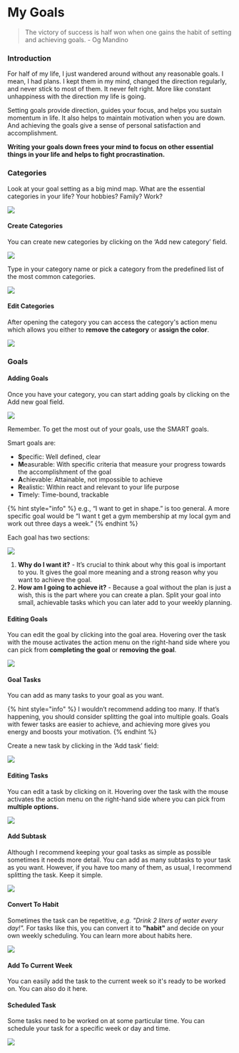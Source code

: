 # My Goals

> The victory of success is half won when one gains the habit of setting and achieving goals. - Og Mandino

### Introduction

For half of my life, I just wandered around without any reasonable goals. I mean, I had plans. I kept them in my mind, changed the direction regularly, and never stick to most of them. It never felt right. More like constant unhappiness with the direction my life is going.

Setting goals provide direction, guides your focus, and helps you sustain momentum in life. It also helps to maintain motivation when you are down. And achieving the goals give a sense of personal satisfaction and accomplishment.

**Writing your goals down frees your mind to focus on other essential things in your life and helps to fight procrastination.**

### Categories

Look at your goal setting as a big mind map. What are the essential categories in your life? Your hobbies? Family? Work?

![](.gitbook/assets/categories.png)

#### Create Categories

You can create new categories by clicking on the ‘Add new category’ field.

![](.gitbook/assets/addcategory.png)

Type in your category name or pick a category from the predefined list of the most common categories.

![](.gitbook/assets/categoriespick.png)

#### Edit Categories

After opening the category you can access the category's action menu which allows you either to **remove the category** or **assign the color**.

![](.gitbook/assets/categoryactionmenu.png)

### Goals

#### Adding Goals

Once you have your category, you can start adding goals by clicking on the Add new goal field.

![](.gitbook/assets/addgoal.png)

Remember. To get the most out of your goals, use the SMART goals.

Smart goals are:

* **S**pecific: Well defined, clear
* **M**easurable: With specific criteria that measure your progress towards the accomplishment of the goal
* **A**chievable: Attainable, not impossible to achieve
* **R**ealistic: Within react and relevant to your life purpose
* **T**imely: Time-bound, trackable

{% hint style="info" %}
e.g., “I want to get in shape.” is too general. A more specific goal would be “I want t get a gym membership at my local gym and work out three days a week.”
{% endhint %}

Each goal has two sections:

![](.gitbook/assets/goalsections.png)

1. **Why do I want it?** - It’s crucial to think about why this goal is important to you. It gives the goal more meaning and a strong reason why you want to achieve the goal.
2. **How am I going to achieve it?** - Because a goal without the plan is just a wish, this is the part where you can create a plan. Split your goal into small, achievable tasks which you can later add to your weekly planning.

#### Editing Goals

You can edit the goal by clicking into the goal area. Hovering over the task with the mouse activates the action menu on the right-hand side where you can pick from **completing the goal** or **removing the goal**.

![](.gitbook/assets/goalactions.png)

#### Goal Tasks

You can add as many tasks to your goal as you want.

{% hint style="info" %}
I wouldn’t recommend adding too many. If that’s happening, you should consider splitting the goal into multiple goals. Goals with fewer tasks are easier to achieve, and achieving more gives you energy and boosts your motivation.
{% endhint %}

Create a new task by clicking in the ‘Add task’ field:

![](.gitbook/assets/addtask.png)

#### Editing Tasks

You can edit a task by clicking on it. Hovering over the task with the mouse activates the action menu on the right-hand side where you can pick from **multiple options.**

![](.gitbook/assets/tasksactionmenu.png)



#### Add Subtask

Although I recommend keeping your goal tasks as simple as possible sometimes it needs more detail. You can add as many subtasks to your task as you want. However, if you have too many of them, as usual, I recommend splitting the task. Keep it simple.

![](.gitbook/assets/addsubtask.png)

#### Convert To Habit

Sometimes the task can be repetitive, _e.g. "Drink 2 liters of water every day!"._ For tasks like this, you can convert it to **"habit"** and decide on your own weekly scheduling. You can learn more about habits here.

![](.gitbook/assets/habitfromgoal.png)

#### Add To Current Week

You can easily add the task to the current week so it's ready to be worked on. You can also do it here.

#### Scheduled Task

Some tasks need to be worked on at some particular time. You can schedule your task for a specific week or day and time.

![](.gitbook/assets/scheduletask.png)

